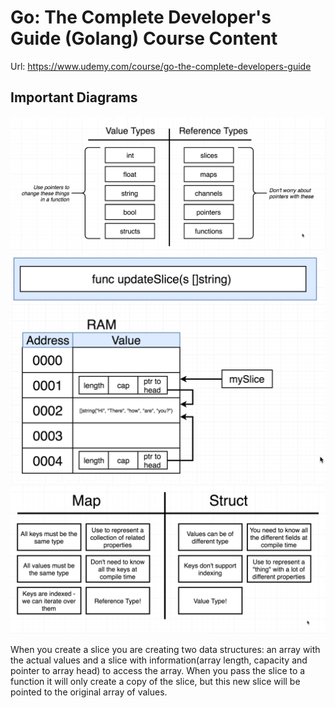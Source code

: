# Go: The Complete Developer's Guide (Golang) Course Content

Url: https://www.udemy.com/course/go-the-complete-developers-guide

## Important Diagrams

![](diagrams/01.png)
![](diagrams/02.png)
![](diagrams/03.png)

When you create a slice you are creating two data structures: an array with the actual values and a slice with information(array length, capacity and pointer to array head) to access the array. When you pass the slice to a function it will only create a copy of the slice, but this new slice will be pointed to the original array of values.